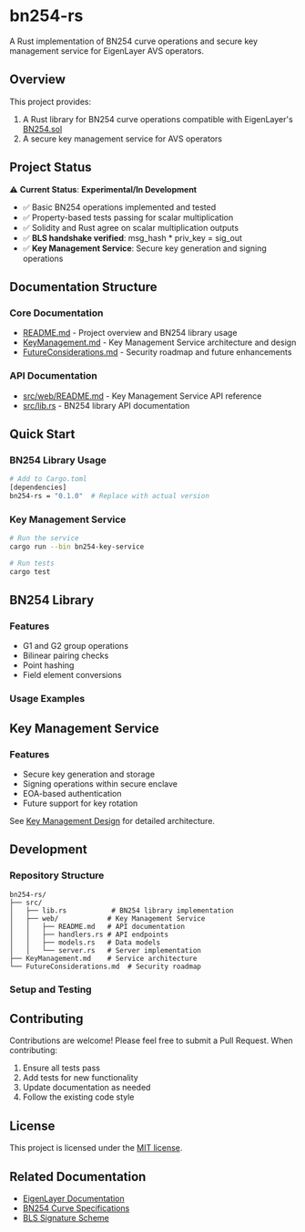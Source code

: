 # bn254-rs

A Rust implementation of BN254 curve operations and secure key management service for EigenLayer AVS operators.

## Overview

This project provides:
1. A Rust library for BN254 curve operations compatible with EigenLayer's [BN254.sol](https://github.com/Layr-Labs/eigenlayer-middleware/blob/dev/src/libraries/BN254.sol)
2. A secure key management service for AVS operators

## Project Status

⚠️ **Current Status**: **Experimental/In Development**

- ✅ Basic BN254 operations implemented and tested
- ✅ Property-based tests passing for scalar multiplication
- ✅ Solidity and Rust agree on scalar multiplication outputs
- ✅ **BLS handshake verified**: msg_hash * priv_key = sig_out
- ✅ **Key Management Service**: Secure key generation and signing operations

## Documentation Structure

### Core Documentation
- [README.md](README.md) - Project overview and BN254 library usage
- [KeyManagement.md](KeyManagement.md) - Key Management Service architecture and design
- [FutureConsiderations.md](FutureConsiderations.md) - Security roadmap and future enhancements

### API Documentation
- [src/web/README.md](src/web/README.md) - Key Management Service API reference
- [src/lib.rs](src/lib.rs) - BN254 library API documentation

## Quick Start

### BN254 Library Usage
```bash
# Add to Cargo.toml
[dependencies]
bn254-rs = "0.1.0"  # Replace with actual version
```

### Key Management Service
```bash
# Run the service
cargo run --bin bn254-key-service

# Run tests
cargo test
```

## BN254 Library

### Features
- G1 and G2 group operations
- Bilinear pairing checks
- Point hashing
- Field element conversions

### Usage Examples

## Key Management Service

### Features
- Secure key generation and storage
- Signing operations within secure enclave
- EOA-based authentication
- Future support for key rotation

See [Key Management Design](KeyManagement.md) for detailed architecture.

## Development

### Repository Structure
```
bn254-rs/
├── src/
│   ├── lib.rs           # BN254 library implementation
│   ├── web/            # Key Management Service
│   │   ├── README.md   # API documentation
│   │   ├── handlers.rs # API endpoints
│   │   ├── models.rs   # Data models
│   │   └── server.rs   # Server implementation
├── KeyManagement.md    # Service architecture
└── FutureConsiderations.md  # Security roadmap
```

### Setup and Testing

## Contributing

Contributions are welcome! Please feel free to submit a Pull Request. When contributing:

1. Ensure all tests pass
1. Add tests for new functionality
1. Update documentation as needed
1. Follow the existing code style

## License

This project is licensed under the [MIT license](./LICENSE.md).

## Related Documentation

- [EigenLayer Documentation](https://github.com/Layr-Labs/eigenlayer-middleware)
- [BN254 Curve Specifications](https://eips.ethereum.org/EIPS/eip-197)
- [BLS Signature Scheme](https://eips.ethereum.org/EIPS/eip-2539)
